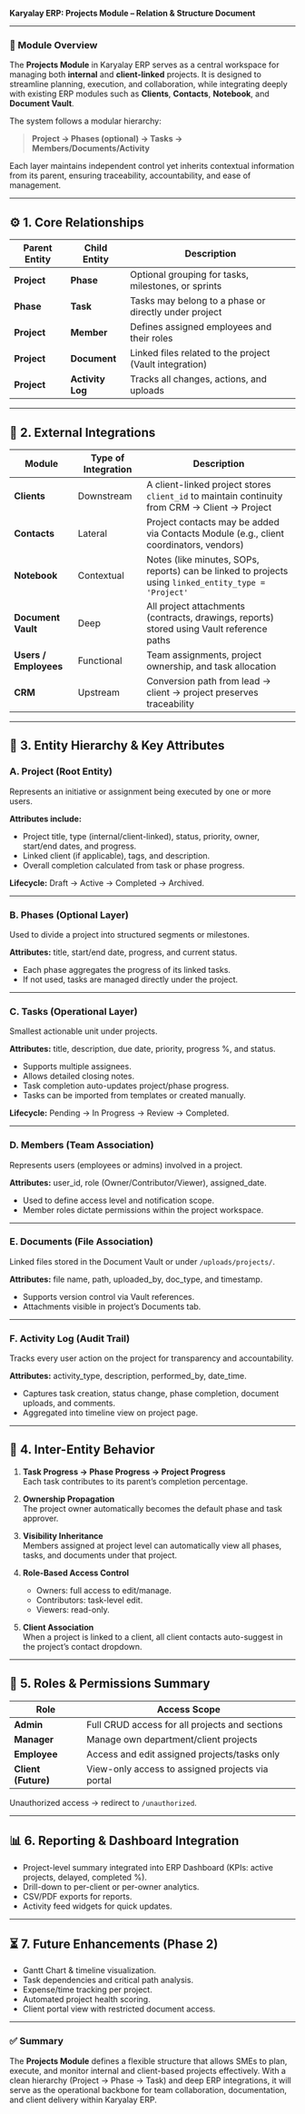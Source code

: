 **Karyalay ERP: Projects Module – Relation & Structure Document**

---

### 🧭 Module Overview
The **Projects Module** in Karyalay ERP serves as a central workspace for managing both **internal** and **client-linked** projects. It is designed to streamline planning, execution, and collaboration, while integrating deeply with existing ERP modules such as **Clients**, **Contacts**, **Notebook**, and **Document Vault**.

The system follows a modular hierarchy:

> **Project → Phases (optional) → Tasks → Members/Documents/Activity**

Each layer maintains independent control yet inherits contextual information from its parent, ensuring traceability, accountability, and ease of management.

---

## ⚙️ 1. Core Relationships

| Parent Entity | Child Entity | Description |
|----------------|--------------|--------------|
| **Project** | **Phase** | Optional grouping for tasks, milestones, or sprints |
| **Phase** | **Task** | Tasks may belong to a phase or directly under project |
| **Project** | **Member** | Defines assigned employees and their roles |
| **Project** | **Document** | Linked files related to the project (Vault integration) |
| **Project** | **Activity Log** | Tracks all changes, actions, and uploads |

---

## 🔗 2. External Integrations
| Module | Type of Integration | Description |
|---------|----------------------|--------------|
| **Clients** | Downstream | A client-linked project stores `client_id` to maintain continuity from CRM → Client → Project |
| **Contacts** | Lateral | Project contacts may be added via Contacts Module (e.g., client coordinators, vendors) |
| **Notebook** | Contextual | Notes (like minutes, SOPs, reports) can be linked to projects using `linked_entity_type = 'Project'` |
| **Document Vault** | Deep | All project attachments (contracts, drawings, reports) stored using Vault reference paths |
| **Users / Employees** | Functional | Team assignments, project ownership, and task allocation |
| **CRM** | Upstream | Conversion path from lead → client → project preserves traceability |

---

## 🧱 3. Entity Hierarchy & Key Attributes

### **A. Project (Root Entity)**
Represents an initiative or assignment being executed by one or more users.

**Attributes include:**
- Project title, type (internal/client-linked), status, priority, owner, start/end dates, and progress.
- Linked client (if applicable), tags, and description.
- Overall completion calculated from task or phase progress.

**Lifecycle:** Draft → Active → Completed → Archived.

---

### **B. Phases (Optional Layer)**
Used to divide a project into structured segments or milestones.

**Attributes:** title, start/end date, progress, and current status.
- Each phase aggregates the progress of its linked tasks.
- If not used, tasks are managed directly under the project.

---

### **C. Tasks (Operational Layer)**
Smallest actionable unit under projects.

**Attributes:** title, description, due date, priority, progress %, and status.
- Supports multiple assignees.
- Allows detailed closing notes.
- Task completion auto-updates project/phase progress.
- Tasks can be imported from templates or created manually.

**Lifecycle:** Pending → In Progress → Review → Completed.

---

### **D. Members (Team Association)**
Represents users (employees or admins) involved in a project.

**Attributes:** user_id, role (Owner/Contributor/Viewer), assigned_date.
- Used to define access level and notification scope.
- Member roles dictate permissions within the project workspace.

---

### **E. Documents (File Association)**
Linked files stored in the Document Vault or under `/uploads/projects/`.

**Attributes:** file name, path, uploaded_by, doc_type, and timestamp.
- Supports version control via Vault references.
- Attachments visible in project’s Documents tab.

---

### **F. Activity Log (Audit Trail)**
Tracks every user action on the project for transparency and accountability.

**Attributes:** activity_type, description, performed_by, date_time.
- Captures task creation, status change, phase completion, document uploads, and comments.
- Aggregated into timeline view on project page.

---

## 🧩 4. Inter-Entity Behavior

1. **Task Progress → Phase Progress → Project Progress**  
   Each task contributes to its parent’s completion percentage.

2. **Ownership Propagation**  
   The project owner automatically becomes the default phase and task approver.

3. **Visibility Inheritance**  
   Members assigned at project level can automatically view all phases, tasks, and documents under that project.

4. **Role-Based Access Control**  
   - Owners: full access to edit/manage.
   - Contributors: task-level edit.
   - Viewers: read-only.

5. **Client Association**  
   When a project is linked to a client, all client contacts auto-suggest in the project’s contact dropdown.

---

## 🔐 5. Roles & Permissions Summary
| Role | Access Scope |
|------|---------------|
| **Admin** | Full CRUD access for all projects and sections |
| **Manager** | Manage own department/client projects |
| **Employee** | Access and edit assigned projects/tasks only |
| **Client (Future)** | View-only access to assigned projects via portal |

Unauthorized access → redirect to `/unauthorized`.

---

## 📊 6. Reporting & Dashboard Integration
- Project-level summary integrated into ERP Dashboard (KPIs: active projects, delayed, completed %).
- Drill-down to per-client or per-owner analytics.
- CSV/PDF exports for reports.
- Activity feed widgets for quick updates.

---

## ⏳ 7. Future Enhancements (Phase 2)
- Gantt Chart & timeline visualization.
- Task dependencies and critical path analysis.
- Expense/time tracking per project.
- Automated project health scoring.
- Client portal view with restricted document access.

---

### ✅ Summary
The **Projects Module** defines a flexible structure that allows SMEs to plan, execute, and monitor internal and client-based projects effectively. With a clean hierarchy (Project → Phase → Task) and deep ERP integrations, it will serve as the operational backbone for team collaboration, documentation, and client delivery within Karyalay ERP.

